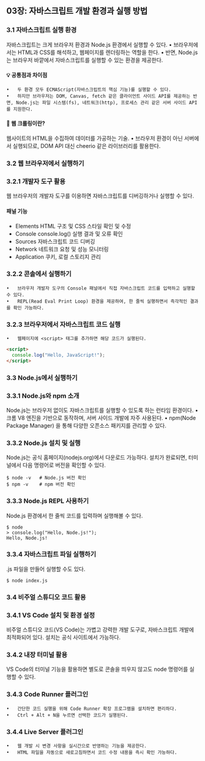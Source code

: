 ## 03장: 자바스크립트 개발 환경과 실행 방법

### 3.1 자바스크립트 실행 환경 

자바스크립트는 크게 브라우저 환경과 Node.js 환경에서 실행할 수 있다.
	•	브라우저에서는 HTML과 CSS를 해석하고, 웹페이지를 렌더링하는 역할을 한다.
	•	반면, Node.js는 브라우저 바깥에서 자바스크립트를 실행할 수 있는 환경을 제공한다.

#### 💡 공통점과 차이점
	•	두 환경 모두 ECMAScript(자바스크립트의 핵심 기능)를 실행할 수 있다.
	•	하지만 브라우저는 DOM, Canvas, fetch 같은 클라이언트 사이드 API를 제공하는 반면, Node.js는 파일 시스템(fs), 네트워크(http), 프로세스 관리 같은 서버 사이드 API를 지원한다.

#### 🔎 웹 크롤링이란?

웹사이트의 HTML을 수집하여 데이터를 가공하는 기술.
	•	브라우저 환경이 아닌 서버에서 실행되므로, DOM API 대신 cheerio 같은 라이브러리를 활용한다.

### 3.2 웹 브라우저에서 실행하기 

### 3.2.1 개발자 도구 활용

웹 브라우저의 개발자 도구를 이용하면 자바스크립트를 디버깅하거나 실행할 수 있다.

#### 패널	기능
- Elements	HTML 구조 및 CSS 스타일 확인 및 수정
- Console	console.log() 실행 결과 및 오류 확인
- Sources	자바스크립트 코드 디버깅
- Network	네트워크 요청 및 성능 모니터링
- Application	쿠키, 로컬 스토리지 관리

### 3.2.2 콘솔에서 실행하기
	•	브라우저 개발자 도구의 Console 패널에서 직접 자바스크립트 코드를 입력하고 실행할 수 있다.
	•	REPL(Read Eval Print Loop) 환경을 제공하여, 한 줄씩 실행하면서 즉각적인 결과를 확인 가능하다.

### 3.2.3 브라우저에서 자바스크립트 코드 실행
	•	웹페이지에 <script> 태그를 추가하면 해당 코드가 실행된다.

```html
<script>
  console.log("Hello, JavaScript!");
</script>
```

### 3.3 Node.js에서 실행하기 

### 3.3.1 Node.js와 npm 소개

Node.js는 브라우저 없이도 자바스크립트를 실행할 수 있도록 하는 런타임 환경이다.
	•	크롬 V8 엔진을 기반으로 동작하며, 서버 사이드 개발에 자주 사용된다.
	•	npm(Node Package Manager) 을 통해 다양한 오픈소스 패키지를 관리할 수 있다.

### 3.3.2 Node.js 설치 및 실행

Node.js는 공식 홈페이지(nodejs.org)에서 다운로드 가능하다.
설치가 완료되면, 터미널에서 다음 명령어로 버전을 확인할 수 있다.

```shell
$ node -v   # Node.js 버전 확인
$ npm -v    # npm 버전 확인
```

### 3.3.3 Node.js REPL 사용하기

Node.js 환경에서 한 줄씩 코드를 입력하며 실행해볼 수 있다.

```shell
$ node
> console.log("Hello, Node.js!");
Hello, Node.js!
```

### 3.3.4 자바스크립트 파일 실행하기

.js 파일을 만들어 실행할 수도 있다.
```shell
$ node index.js
```

### 3.4 비주얼 스튜디오 코드 활용 

### 3.4.1 VS Code 설치 및 환경 설정

비주얼 스튜디오 코드(VS Code)는 가볍고 강력한 개발 도구로, 자바스크립트 개발에 최적화되어 있다.
설치는 공식 사이트에서 가능하다.

### 3.4.2 내장 터미널 활용

VS Code의 터미널 기능을 활용하면 별도로 콘솔을 띄우지 않고도 node 명령어를 실행할 수 있다.

### 3.4.3 Code Runner 플러그인
	•	간단한 코드 실행을 위해 Code Runner 확장 프로그램을 설치하면 편리하다.
	•	Ctrl + Alt + N을 누르면 선택한 코드가 실행된다.

### 3.4.4 Live Server 플러그인
	•	웹 개발 시 변경 사항을 실시간으로 반영하는 기능을 제공한다.
	•	HTML 파일을 자동으로 새로고침하면서 코드 수정 내용을 즉시 확인 가능하다.
